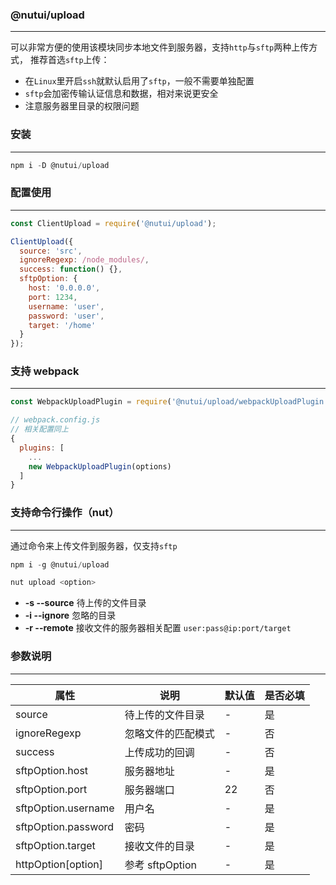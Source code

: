### @nutui/upload
---
可以非常方便的使用该模块同步本地文件到服务器，支持`http`与`sftp`两种上传方式，
推荐首选`sftp`上传：
* 在`Linux`里开启`ssh`就默认启用了`sftp`，一般不需要单独配置
* `sftp`会加密传输认证信息和数据，相对来说更安全
* 注意服务器里目录的权限问题

### 安装
---
```js
npm i -D @nutui/upload
```

### 配置使用
---
```js
const ClientUpload = require('@nutui/upload');

ClientUpload({
  source: 'src',
  ignoreRegexp: /node_modules/,
  success: function() {},
  sftpOption: {
    host: '0.0.0.0',
    port: 1234,
    username: 'user',
    password: 'user',
    target: '/home'
  }
});
```

### 支持 webpack
---

```js
const WebpackUploadPlugin = require('@nutui/upload/webpackUploadPlugin');

// webpack.config.js
// 相关配置同上
{
  plugins: [
    ...
    new WebpackUploadPlugin(options)
  ]
}
```

### 支持命令行操作（nut）
---
通过命令来上传文件到服务器，仅支持`sftp`
```js
npm i -g @nutui/upload

nut upload <option>
```
* **-s --source** 待上传的文件目录
* **-i --ignore** 忽略的目录
* **-r --remote** 接收文件的服务器相关配置 `user:pass@ip:port/target`

### 参数说明
---
| 属性 | 说明 | 默认值 | 是否必填
|----- | ----- | ----- | -----
| source | 待上传的文件目录 | - | 是
| ignoreRegexp | 忽略文件的匹配模式 | - | 否
| success | 上传成功的回调 | - | 否
| sftpOption.host | 服务器地址 | - | 是
| sftpOption.port | 服务器端口 | 22 | 否
| sftpOption.username | 用户名 | - | 是
| sftpOption.password | 密码 | - | 是
| sftpOption.target | 接收文件的目录 | - | 是
| httpOption[option] | 参考 sftpOption | - | 是